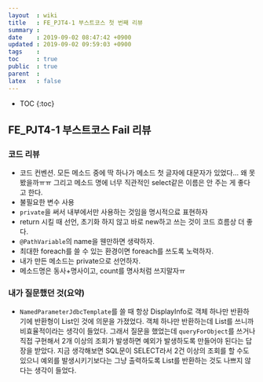 ```yaml
---
layout  : wiki
title   : FE_PJT4-1 부스트코스 첫 번째 리뷰
summary : 
date    : 2019-09-02 08:47:42 +0900
updated : 2019-09-02 09:59:03 +0900
tags    : 
toc     : true
public  : true
parent  : 
latex   : false
---
```

* TOC
{:toc}

## FE_PJT4-1 부스트코스 Fail 리뷰

### 코드 리뷰

- 코드 컨벤션. 모든 메소드 중에 딱 하나가 메소드 첫 글자에 대문자가 있었다... 왜 못 봤을까ㅠㅠ 그리고 메소드 명에 너무 직관적인 select같은 이름은 안 주는 게 좋다고 한다.
- 불필요한 변수 사용
- `private`을 써서 내부에서만 사용하는 것임을 명시적으료 표현하자
- return 시킬 때 선언, 초기화 하지 않고 바로 new하고 쓰는 것이 코드 흐름상 더 좋다. 
- `@PathVariable`의 name을 웬만하면 생략하자.
- 최대한 foreach를 쓸 수 있는 환경이면 foreach를 쓰도록 노력하자.
- 내가 만든 메소드는 private으로 선언하자.
- 메소드명은 동사+명사이고, count를 명사처럼 쓰지말자ㅠ

### 내가 질문했던 것(요약)

- `NamedParameterJdbcTemplate`를 쓸 때 항상 DisplayInfo로 객체 하나만 반환하기에 반환형이 List<DisplayInfo>인 것에 의문을 가졌었다. 객체 하나만 반환하는데 List를 쓰니까 비효율적이라는 생각이 들었다. 그래서 질문을 했었는데 `queryForObject`를 쓰거나 직접 구현해서 2개 이상의 조회가 발생하면 예외가 발생하도록 만들어야 된다는 답장을 받았다. 지금 생각해보면 SQL문이 SELECT라서 2건 이상의 조회를 할 수도 있으니 예외를 발생시키기보다는 그냥 출력하도록 List<DisplayInfo>를 반환하는 것도 나쁘지 않다는 생각이 들었다.

